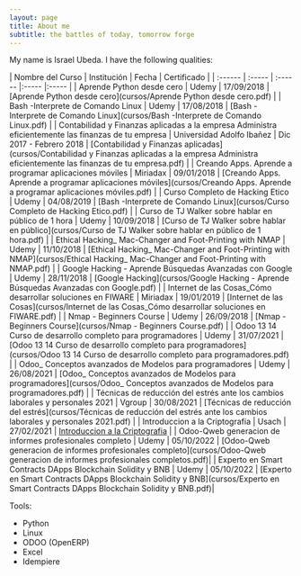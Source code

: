 ```yaml
---
layout: page
title: About me
subtitle: the battles of today, tomorrow forge
---
```


My name is Israel Ubeda. I have the following qualities:


| Nombre del Curso | Institución | Fecha | Certificado |
| :------ | :----- | :------ |:----- |:----- |
| Aprende Python desde cero | Udemy | 17/09/2018 | [Aprende Python desde cero](cursos/Aprende Python desde cero.pdf) |
| Bash -Interprete de Comando Linux | Udemy | 17/08/2018 | [Bash -Interprete de Comando Linux](cursos/Bash -Interprete de Comando Linux.pdf) |
| Contabilidad y Finanzas aplicadas a la empresa Administra eficientemente las finanzas de tu empresa | Universidad Adolfo Ibañez | Dic 2017 - Febrero 2018 | [Contabilidad y Finanzas aplicadas](cursos/Contabilidad y Finanzas aplicadas a la empresa Administra eficientemente las finanzas de tu empresa.pdf) |
| Creando Apps. Aprende a programar aplicaciones móviles | Miriadax | 09/01/2018 | [Creando Apps. Aprende a programar aplicaciones móviles](cursos/Creando Apps. Aprende a programar aplicaciones móviles.pdf) |
| Curso Completo de Hacking Etico | Udemy | 04/08/2019 | [Bash -Interprete de Comando Linux](cursos/Curso Completo de Hacking Etico.pdf) |
| Curso de TJ Walker sobre hablar en público de 1 hora | Udemy | 10/09/2018 | [Curso de TJ Walker sobre hablar en público](cursos/Curso de TJ Walker sobre hablar en público de 1 hora.pdf) |
| Ethical Hacking_ Mac-Changer and Foot-Printing with NMAP | Udemy | 11/10/2018 | [Ethical Hacking_ Mac-Changer and Foot-Printing with NMAP](cursos/Ethical Hacking_ Mac-Changer and Foot-Printing with NMAP.pdf) |
| Google Hacking - Aprende Búsquedas Avanzadas con Google | Udemy | 28/11/2018 | [Google Hacking](cursos/Google Hacking - Aprende Búsquedas Avanzadas con Google.pdf) |
| Internet de las Cosas_Cómo desarrollar soluciones en FIWARE | Miriadax | 19/01/2019 | [Internet de las Cosas](cursos/Internet de las Cosas_Cómo desarrollar soluciones en FIWARE.pdf) |
| Nmap - Beginners Course | Udemy | 26/09/2018 | [Nmap - Beginners Course](cursos/Nmap - Beginners Course.pdf) |
| Odoo 13 14 Curso de desarrollo completo para programadores | Udemy | 31/07/2021 | [Odoo 13 14 Curso de desarrollo completo para programadores](cursos/Odoo 13 14 Curso de desarrollo completo para programadores.pdf) |
| Odoo_ Conceptos avanzados de Modelos para programadores | Udemy | 26/08/2021 | [Odoo_ Conceptos avanzados de Modelos para programadores](cursos/Odoo_ Conceptos avanzados de Modelos para programadores.pdf) |
| Técnicas de reducción del estrés ante los cambios laborales y personales 2021 | Vgroup | 30/08/2021 | [Técnicas de reducción del estrés](cursos/Técnicas de reducción del estrés ante los cambios laborales y personales 2021.pdf) |
| Introduccion a la Criptografia | Usach | 27/02/2021 | [Introduccion a la Criptografia](cursos/Introducci_n_a_la_Criptograf_a_Badge20210830-58-du0rnl.pdf) |
| Odoo-Qweb generacion de informes profesionales completo | Udemy | 05/10/2022 | [Odoo-Qweb generacion de informes profesionales completo](cursos/Odoo-Qweb generacion de informes profesionales completos.pdf)|
| Experto en Smart Contracts DApps Blockchain Solidity y BNB | Udemy | 05/10/2022 | [Experto en Smart Contracts DApps Blockchain Solidity y BNB](cursos/Experto en Smart Contracts DApps Blockchain Solidity y BNB.pdf)|


Tools:

- Python
- Linux
- ODOO (OpenERP)
- Excel
- Idempiere
